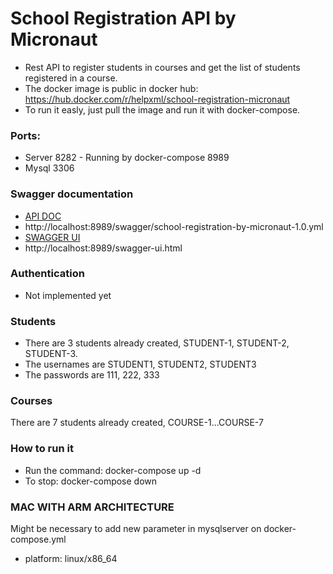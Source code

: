 # School Registration API by Micronaut
* Rest API to register students in courses and get the list of students registered in a course.
* The docker image is public in docker hub: https://hub.docker.com/r/helpxml/school-registration-micronaut
* To run it easly, just pull the image and run it with docker-compose.

### Ports:
* Server 8282 - Running by docker-compose 8989 
* Mysql 3306

### Swagger documentation
* [API DOC](http://localhost:8282/school-registration/v1/api-docs)
* http://localhost:8989/swagger/school-registration-by-micronaut-1.0.yml
* [SWAGGER UI](http://localhost:8282/swagger-ui.html)
* http://localhost:8989/swagger-ui.html

### Authentication
* Not implemented yet

### Students
* There are 3 students already created, STUDENT-1, STUDENT-2, STUDENT-3.
* The usernames are STUDENT1, STUDENT2, STUDENT3
* The passwords are 111, 222, 333

### Courses
There are 7 students already created, COURSE-1...COURSE-7

### How to run it
* Run the command: docker-compose up -d
* To stop: docker-compose down

### MAC WITH ARM ARCHITECTURE
Might be necessary to add new parameter in mysqlserver on docker-compose.yml
* platform: linux/x86_64
